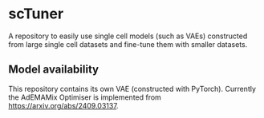 # scTuner
A repository to easily use single cell models (such as VAEs) constructed from large single cell datasets and fine-tune them with smaller datasets.

## Model availability
This repository contains its own VAE (constructed with PyTorch). Currently the AdEMAMix Optimiser is implemented from https://arxiv.org/abs/2409.03137.